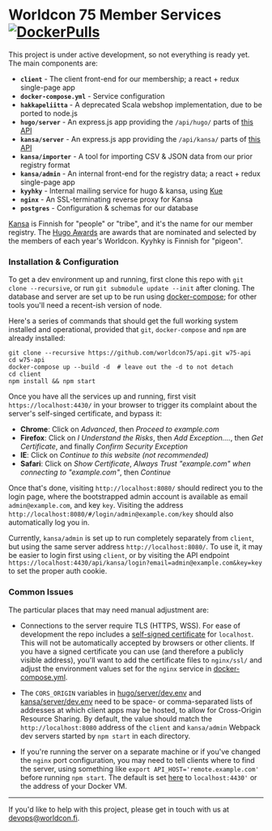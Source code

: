 # Worldcon 75 Member Services [![DockerPulls](https://img.shields.io/docker/stars/worldcon75/api.svg)](https://hub.docker.com/r/worldcon75/api/)

This project is under active development, so not everything is ready yet. The main components are:

- **`client`** - The client front-end for our membership; a react + redux single-page app
- **`docker-compose.yml`** - Service configuration
- **`hakkapeliitta`** - A deprecated Scala webshop implementation, due to be ported to node.js
- **`hugo/server`** - An express.js app providing the `/api/hugo/` parts of [this API](API.md)
- **`kansa/server`** - An express.js app providing the `/api/kansa/` parts of [this API](API.md)
- **`kansa/importer`** - A tool for importing CSV & JSON data from our prior registry format
- **`kansa/admin`** - An internal front-end for the registry data; a react + redux single-page app
- **`kyyhky`** - Internal mailing service for hugo & kansa, using [Kue](http://automattic.github.io/kue/)
- **`nginx`** - An SSL-terminating reverse proxy for Kansa
- **`postgres`** - Configuration & schemas for our database

[Kansa](https://en.wiktionary.org/wiki/kansa#Finnish) is Finnish for "people" or "tribe", and it's
the name for our member registry. The [Hugo Awards](http://www.thehugoawards.org/) are awards that
are nominated and selected by the members of each year's Worldcon. Kyyhky is Finnish for "pigeon".


### Installation & Configuration

To get a dev environment up and running, first clone this repo with `git clone --recursive`, or run
`git submodule update --init` after cloning. The database and server are set up to be run using
[docker-compose](https://docs.docker.com/compose/); for other tools you'll need a recent-ish version
of node.

Here's a series of commands that should get the full working system installed and operational,
provided that `git`, `docker-compose` and `npm` are already installed:

```
git clone --recursive https://github.com/worldcon75/api.git w75-api
cd w75-api
docker-compose up --build -d  # leave out the -d to not detach
cd client
npm install && npm start
```

Once you have all the services up and running, first visit `https://localhost:4430/` in your
browser to trigger its complaint about the server's self-singed certificate, and bypass it:
  - **Chrome**: Click on _Advanced_, then _Proceed to example.com_
  - **Firefox**: Click on _I Understand the Risks_, then _Add Exception...._, then _Get
    Certificate_, and finally _Confirm Security Exception_
  - **IE**: Click on _Continue to this website (not recommended)_
  - **Safari**: Click on _Show Certificate_, _Always Trust "example.com" when connecting to
    "example.com"_, then _Continue_

Once that's done, visiting `http://localhost:8080/` should redirect you to the login page, where
the bootstrapped admin account is available as email `admin@example.com`, and key `key`. Visiting
the address `http://localhost:8080/#/login/admin@example.com/key` should also automatically log
you in.

Currently, `kansa/admin` is set up to run completely separately from `client`, but using the same
server address `http://localhost:8080/`. To use it, it may be easier to login first using `client`,
or by visiting the API endpoint `https://localhost:4430/api/kansa/login?email=admin@example.com&key=key`
to set the proper auth cookie.


### Common Issues

The particular places that may need manual adjustment are:

- Connections to the server require TLS (HTTPS, WSS). For ease of development the repo includes a
  [self-signed certificate](http://www.selfsignedcertificate.com/) for `localhost`. This will not
  be automatically accepted by browsers or other clients. If you have a signed certificate you can
  use (and therefore a publicly visible address), you'll want to add the certificate files to
  `nginx/ssl/` and adjust the environment values set for the `nginx` service in
  [docker-compose.yml](docker-compose.yml).

- The `CORS_ORIGIN` variables in [hugo/server/dev.env](hugo/server/dev.env) and
  [kansa/server/dev.env](kansa/server/dev.env) need to be space- or comma-separated lists of
  addresses at which client apps may be hosted, to allow for Cross-Origin Resource Sharing. By
  default, the value should match the `http://localhost:8080` address of the `client` and
  `kansa/admin` Webpack dev servers started by `npm start` in each directory.

- If you're running the server on a separate machine or if you've changed the `nginx` port
  configuration, you may need to tell clients where to find the server, using something like
  `export API_HOST='remote.example.com'` before running `npm start`. The default is set
  [here](client/webpack.config.js) to `localhost:4430'` or the address of your Docker VM.


----

If you'd like to help with this project, please get in touch with us at
[devops@worldcon.fi](mailto:devops@worldcon.fi).
